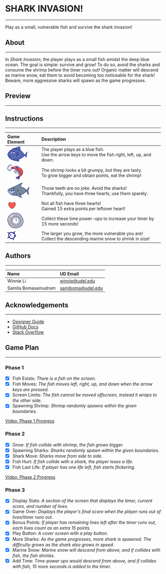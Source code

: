 # SHARK INVASION!

---
Play as a small, vulnerable fish and survive the shark invasion! 

## About

---
In *Shark Invasion*, the player plays as a small fish amidst the deep blue ocean. 
The goal is simple: survive and grow! To do so, avoid the sharks and consume the 
shrimp before the timer runs out! Organic matter will descend as marine snow, eat 
them to avoid becoming too noticeable for the shark! Beware, more aggressive sharks 
will spawn as the game progresses. 

## Preview

---

## Instructions

---
| Game Element                              | Description                                                                                                            |
|:------------------------------------------|:-----------------------------------------------------------------------------------------------------------------------|
| <img src="images/fish.png" height="50">   | The player plays as a blue fish. <br/> Use the arrow keys to move the fish right, left, up, and down.                  |
| <img src="images/shrimp.png" height="50"> | The shrimp looks a bit grumpy, but they are tasty. <br/> To grow bigger and obtain points, eat the shrimp!             |
| <img src="images/shark.png" height="50">  | Those teeth are no joke. Avoid the sharks! <br/> Thankfully, you have three hearts, use them sparely.                  |
| <img src="images/heart.png" height="30">  | Not all fish have three hearts! <br/> Gained 15 extra points per leftover heart! |
| <img src="images/timer.png" height="50">  | Collect these time power-ups to increase your timer by <br/> 15 more seconds!                                          |
| <img src="images/snow.png" height="30">   | The larger you grow, the more vulnerable you are! <br/> Collect the descending marine snow to shrink in size!          |

## Authors

---
| Name                  | UD Email               |
|:----------------------|:-----------------------|
| Winnie Li             | winnie@udel.edu        |
| Samita Bomasamudram   | samiboma@udel.edu      |

## Acknowledgements

---
- [Designer Guide](https://designer-edu.github.io/designer/contents.html#)
- [GitHub Docs](https://docs.github.com/en/get-started/writing-on-github/getting-started-with-writing-and-formatting-on-github/basic-writing-and-formatting-syntax)
- [Stack Overflow](https://stackoverflow.com/a/33566654)

## Game Plan

---
### Phase 1
- [X] Fish Exists: *There is a fish on the screen.*
- [X] Fish Moves: *The fish moves left, right, up, and down when the arrow keys
are pressed.*
- [X] Screen Limits: *The fish cannot be moved offscreen, instead it wraps to the 
other side.*
- [X] Spawning Shrimp: *Shrimp randomly spawns within the given boundaries.*

[Video: Phase 1 Progress](https://youtu.be/xGT1E1P8qBs)

### Phase 2
- [X] Grow: *If fish collide with shrimp, the fish grows bigger.*
- [X] Spawning Sharks: *Sharks randomly spawn within the given boundaries.*
- [X] Shark Move: *Sharks move from side to side.*
- [X] Fish Hurt: *If fish collide with a shark, the player loses a life.* 
- [X] Fish Last Life: *If player has one life left, fish starts flickering.*

[Video: Phase 2 Progress](https://youtu.be/jQUauZPf3S8)

### Phase 3
- [X] Display Stats: *A section of the screen that displays the timer, current 
score, and number of lives.*
- [X] Game Over: *Displays the player's final score when the player runs 
out of lives/timer runs out.*
- [X] Bonus Points: *If player has remaining lives left after the timer runs out, each lives count as 
an extra 15 points.*
- [X] Play Button: *A cover screen with a play button.*
- [X] More Sharks: *As the game progresses, more shark is spawned. The difficulty grows 
as the shark also grows in speed.*
- [X] Marine Snow: *Marine snow will descend from above, and if collides with fish, the
fish shrinks.*
- [X] Add Time: *Time-power ups would descend from above, and if collides with fish,
15 more seconds is added to the timer.*